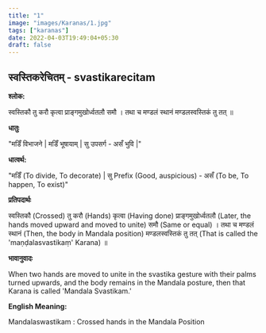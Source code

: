 ```yaml
---
title: "1"
image: "images/Karanas/1.jpg"
tags: ["karanas"]
date: 2022-04-03T19:49:04+05:30
draft: false
---
```


## स्वस्तिकरेचितम् - svastikarecitam

**श्लोक:**

स्वस्तिकौ तु करौ कृत्वा प्राङ्गमुखोर्ध्वतलौ समौ । तथा च मण्डलं स्थानं मण्डलस्वस्तिकं तु तत् ॥

**धातुः**

"मडिँ विभाजने | मडिँ भूषायाम् |
सु उपसर्ग  - असँ भुवि |"

**धात्वर्थ:**

"मडिँ (To divide, To decorate) | 
सु Prefix (Good, auspicious) - असँ (To be, To happen, To exist)"


**प्रतिपदार्थः**

स्वस्तिकौ (Crossed) तु करौ (Hands) कृत्वा (Having done) प्राङ्गमुखोर्ध्वतलौ (Later, the hands moved upward and moved to unite) समौ (Same or equal) । तथा च मण्डलं स्थानं (Then, the body in Mandala position) मण्डलस्वस्तिकं तु तत् (That is called the 'maṇḍalasvastikaṃ' Karana) ॥


**भावानुवादः**

When two hands are moved to unite in the svastika gesture with their palms turned upwards, and the body remains in the Mandala posture, then that Karana is called 'Mandala Svastikam.'


**English Meaning:**

Mandalaswastikam : Crossed hands in the Mandala Position

